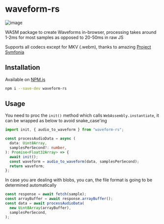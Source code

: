 # waveform-rs

![image](https://github.com/user-attachments/assets/6f27b950-f0e0-477b-bbeb-76b87b6264dd)

WASM package to create Waveforms in-browser, processing takes around 1-2ms for most samples as opposed to 20-50ms in raw JS

Supports all codecs except for MKV (.webm), thanks to amazing [Project Symfonia](https://docs.rs/symphonia/latest/symphonia/)

## Installation

Available on [NPM.js](https://www.npmjs.com/package/waveform-rs)

```sh
npm i --save-dev waveform-rs
```

## Usage

You need to proc the `init()` method which calls `WebAssembly.instantiate`, it can be wrapped as below to avoid snake_case'ing

```typescript
import init, { audio_to_waveform } from "waveform-rs";

const processAudioData = async (
  data: Uint8Array,
  samplesPerSecond?: number,
): Promise<Float32Array> => {
  await init();
  const waveform = audio_to_waveform(data, samplesPerSecond);
  return waveform;
};
```

In case you are dealing with blobs, you can, the file format is going to be
determined automatically

```typescript
const response = await fetch(sample);
const arrayBuffer = await response.arrayBuffer();
const data = await processAudioData(
  new Uint8Array(arrayBuffer),
  samplesPerSecond,
);
```
